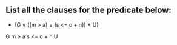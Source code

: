 ## List all the clauses for the predicate below:
* (G ∨ ((m > a) ∨ (s <= o + n)) ∧ U)

G
m > a
s <= o + n
U